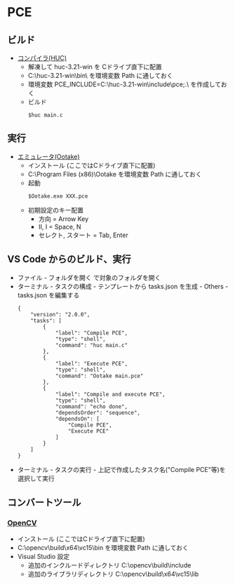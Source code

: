 # PCE

## ビルド
- [コンパイラ(HUC)](http://www.zeograd.com/huc_download.php)
    - 解凍して huc-3.21-win を Cドライブ直下に配置
    - C:\huc-3.21-win\bin\ を環境変数 Path に通しておく
    - 環境変数 PCE_INCLUDE=C:\huc-3.21-win\include\pce;.\ を作成しておく
    - ビルド
        ~~~
        $huc main.c
        ~~~

## 実行
- [エミュレータ(Ootake)](https://www.ouma.jp/ootake/)
    - インストール (ここではCドライブ直下に配置)
    - C:\Program Files (x86)\Ootake を環境変数 Path に通しておく
    - 起動
        ~~~
        $Ootake.exe XXX.pce
        ~~~
    - 初期設定のキー配置
        - 方向 = Arrow Key
        - II, I = Space, N
        - セレクト, スタート = Tab, Enter

## VS Code からのビルド、実行
 - ファイル - フォルダを開く で対象のフォルダを開く
 - ターミナル - タスクの構成 - テンプレートから tasks.json を生成 - Others - tasks.json を編集する
    ~~~
    {
        "version": "2.0.0",
        "tasks": [
            {
                "label": "Compile PCE",
                "type": "shell",
                "command": "huc main.c"
            },
            {
                "label": "Execute PCE",
                "type": "shell",
                "command": "Ootake main.pce"
            },
            {
                "label": "Compile and execute PCE",
                "type": "shell",
                "command": "echo done",
                "dependsOrder": "sequence",
                "dependsOn": [
                    "Compile PCE",
                    "Execute PCE"
                ]
            }
        ]
    }
    ~~~
 - ターミナル - タスクの実行 - 上記で作成したタスク名("Compile PCE"等)を選択して実行

## コンバートツール
### [OpenCV](https://sourceforge.net/projects/opencvlibrary/)
 - インストール (ここではCドライブ直下に配置)
 - C:\opencv\build\x64\vc15\bin を環境変数 Path に通しておく
 - Visual Studio 設定
    - 追加のインクルードディレクトリ  C:\opencv\build\include
    - 追加のライブラリディレクトリ  C:\opencv\build\x64\vc15\lib

<!--
## メモ
### a
 - HuC6280 
    - 6502互換
    - 64K バンク切替えで 2M
    - 6チャンネル PSG
 - Huc6270
    - VDC (Video Display Controller)
    - BG. スプライト
    - 64K VRAM (16ビットデータバス)
 - Huc6260
    - VCE (Video Color Encoder)

### b
 - 表示モード(初期設定の場合)
    - 表示範囲 256 x 224 (32 x 28セル)
    - BG 512 x 256 (64 x 32セル)
 - パレット
    - 16 色 == (背景or透明)色 + 15色
    - BG 16 パレット
    - スプライト 16 パレット
 - カラー
    - 16 ビットの下位 9 ビット使用、各色 3 ビット
    - 0bGGGRRRBBB
    - 8 x 8 x 8 == 512 色

### VRAM
 - 0x0000 - 0x07ff BAT (Background Attribute Table)
 - 0x0800 - 0x0fff 未使用
 - 0x1000 - 0x4fff load_background
 - 0x5000 - 0x7eff 未使用
 - 0x7f00 - 0x7fff SATB (Sprite Attribute Table)

### スプライト
 - サイズ
    - 16x16, 16x32, 16x64, 32x16, 32x32, 32x64
-->